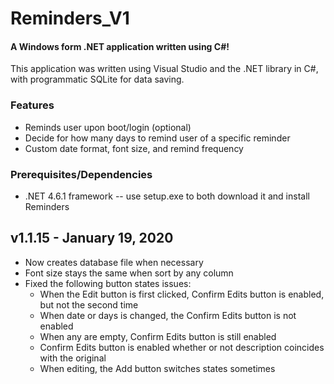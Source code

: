 # Reminders_V1 #
#### A Windows form .NET application written using C#! ####
This application was written using Visual Studio and the .NET library in C#, with programmatic SQLite for data saving.

### Features ###
* Reminds user upon boot/login (optional)
* Decide for how many days to remind user of a specific reminder
* Custom date format, font size, and remind frequency

### Prerequisites/Dependencies ###
* .NET 4.6.1 framework -- use setup.exe to both download it and install Reminders

## v1.1.15 - January 19, 2020 ##
+ Now creates database file when necessary
+ Font size stays the same when sort by any column
+ Fixed the following button states issues:
  + When the Edit button is first clicked, Confirm Edits button is enabled, but not the second time
  + When date or days is changed, the Confirm Edits button is not enabled
  + When any are empty, Confirm Edits button is still enabled
  + Confirm Edits button is enabled whether or not description coincides with the original
  + When editing, the Add button switches states sometimes
